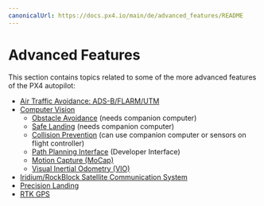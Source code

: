 ```yaml
---
canonicalUrl: https://docs.px4.io/main/de/advanced_features/README
---
```


# Advanced Features

This section contains topics related to some of the more advanced features of the PX4 autopilot:

* [Air Traffic Avoidance: ADS-B/FLARM/UTM](../peripherals/adsb_flarm.md)
* [Computer Vision](../computer_vision/README.md)
  * [Obstacle Avoidance](../computer_vision/obstacle_avoidance.md) (needs companion computer)
  * [Safe Landing](../computer_vision/safe_landing.md) (needs companion computer)
  * [Collision Prevention](../computer_vision/collision_prevention.md) (can use companion computer or sensors on flight controller)
  * [Path Planning Interface](../computer_vision/path_planning_interface.md) (Developer Interface)
  * [Motion Capture (MoCap)](../computer_vision/motion_capture.md)
  * [Visual Inertial Odometry (VIO)](../computer_vision/visual_inertial_odometry.md)
* [Iridium/RockBlock Satellite Communication System](../advanced_features/satcom_roadblock.md)
* [Precision Landing](../advanced_features/precland.md)
* [RTK GPS](../gps_compass/rtk_gps.md)
